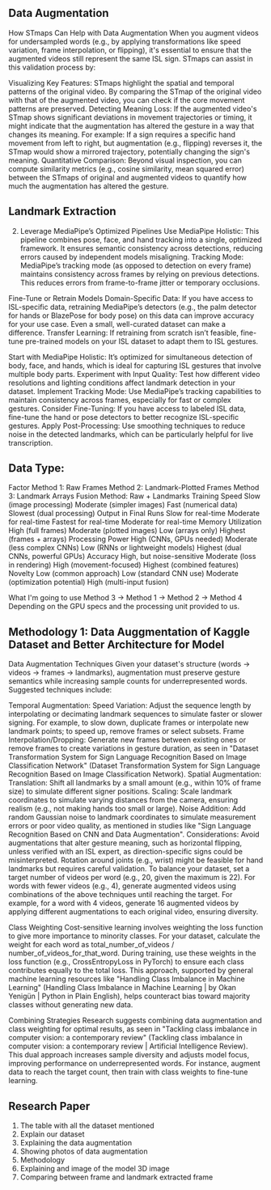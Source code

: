 
## Data Augmentation
How STmaps Can Help with Data Augmentation
When you augment videos for undersampled words (e.g., by applying transformations like speed variation, frame interpolation, or flipping), it's essential to ensure that the augmented videos still represent the same ISL sign. STmaps can assist in this validation process by:

Visualizing Key Features:
STmaps highlight the spatial and temporal patterns of the original video.
By comparing the STmap of the original video with that of the augmented video, you can check if the core movement patterns are preserved.
Detecting Meaning Loss:
If the augmented video's STmap shows significant deviations in movement trajectories or timing, it might indicate that the augmentation has altered the gesture in a way that changes its meaning.
For example:
If a sign requires a specific hand movement from left to right, but augmentation (e.g., flipping) reverses it, the STmap would show a mirrored trajectory, potentially changing the sign's meaning.
Quantitative Comparison:
Beyond visual inspection, you can compute similarity metrics (e.g., cosine similarity, mean squared error) between the STmaps of original and augmented videos to quantify how much the augmentation has altered the gesture.


## Landmark Extraction
2. Leverage MediaPipe’s Optimized Pipelines
Use MediaPipe Holistic: This pipeline combines pose, face, and hand tracking into a single, optimized framework. It ensures semantic consistency across detections, reducing errors caused by independent models misaligning.
Tracking Mode: MediaPipe’s tracking mode (as opposed to detection on every frame) maintains consistency across frames by relying on previous detections. This reduces errors from frame-to-frame jitter or temporary occlusions.

Fine-Tune or Retrain Models
Domain-Specific Data: If you have access to ISL-specific data, retraining MediaPipe’s detectors (e.g., the palm detector for hands or BlazePose for body pose) on this data can improve accuracy for your use case. Even a small, well-curated dataset can make a difference.
Transfer Learning: If retraining from scratch isn’t feasible, fine-tune pre-trained models on your ISL dataset to adapt them to ISL gestures.


Start with MediaPipe Holistic: It’s optimized for simultaneous detection of body, face, and hands, which is ideal for capturing ISL gestures that involve multiple body parts.
Experiment with Input Quality: Test how different video resolutions and lighting conditions affect landmark detection in your dataset.
Implement Tracking Mode: Use MediaPipe’s tracking capabilities to maintain consistency across frames, especially for fast or complex gestures.
Consider Fine-Tuning: If you have access to labeled ISL data, fine-tune the hand or pose detectors to better recognize ISL-specific gestures.
Apply Post-Processing: Use smoothing techniques to reduce noise in the detected landmarks, which can be particularly helpful for live transcription.


## Data Type:
Factor	              Method 1: Raw Frames	    Method 2: Landmark-Plotted Frames	Method 3: Landmark Arrays	Fusion     Method: Raw + Landmarks
Training Speed	      Slow (image processing)	  Moderate (simpler images)	        Fast (numerical data)	               Slowest (dual processing)
Output in Final Runs	Slow for real-time	      Moderate for real-time	          Fastest for real-time	               Moderate for real-time
Memory Utilization	  High (full frames)	      Moderate (plotted images)	        Low (arrays only)	                   Highest (frames + arrays)
Processing Power	    High (CNNs, GPUs needed)	Moderate (less complex CNNs)    	Low (RNNs or lightweight models)	   Highest (dual CNNs, powerful GPUs)
Accuracy	            High, but noise-sensitive	Moderate (loss in rendering)	    High (movement-focused)	             Highest (combined features)
Novelty	Low          (common approach)	        Low (standard CNN use)	          Moderate (optimization potential)	   High (multi-input fusion)

What I'm going to use 
Method 3 -> Method 1 -> Method 2 -> Method 4 
Depending on the GPU specs and the processing unit provided to us.

## Methodology 1: Data Auggmentation of Kaggle Dataset and Better Architecture for Model
Data Augmentation Techniques
Given your dataset's structure (words → videos → frames → landmarks), augmentation must preserve gesture semantics while increasing sample counts for underrepresented words. Suggested techniques include:

Temporal Augmentation:
Speed Variation: Adjust the sequence length by interpolating or decimating landmark sequences to simulate faster or slower signing. For example, to slow down, duplicate frames or interpolate new landmark points; to speed up, remove frames or select subsets.
Frame Interpolation/Dropping: Generate new frames between existing ones or remove frames to create variations in gesture duration, as seen in "Dataset Transformation System for Sign Language Recognition Based on Image Classification Network" (Dataset Transformation System for Sign Language Recognition Based on Image Classification Network).
Spatial Augmentation:
Translation: Shift all landmarks by a small amount (e.g., within 10% of frame size) to simulate different signer positions.
Scaling: Scale landmark coordinates to simulate varying distances from the camera, ensuring realism (e.g., not making hands too small or large).
Noise Addition: Add random Gaussian noise to landmark coordinates to simulate measurement errors or poor video quality, as mentioned in studies like "Sign Language Recognition Based on CNN and Data Augmentation".
Considerations: Avoid augmentations that alter gesture meaning, such as horizontal flipping, unless verified with an ISL expert, as direction-specific signs could be misinterpreted. Rotation around joints (e.g., wrist) might be feasible for hand landmarks but requires careful validation.
To balance your dataset, set a target number of videos per word (e.g., 20, given the maximum is 22). For words with fewer videos (e.g., 4), generate augmented videos using combinations of the above techniques until reaching the target. For example, for a word with 4 videos, generate 16 augmented videos by applying different augmentations to each original video, ensuring diversity.

Class Weighting
Cost-sensitive learning involves weighting the loss function to give more importance to minority classes. For your dataset, calculate the weight for each word as total_number_of_videos / number_of_videos_for_that_word. During training, use these weights in the loss function (e.g., CrossEntropyLoss in PyTorch) to ensure each class contributes equally to the total loss. This approach, supported by general machine learning resources like "Handling Class Imbalance in Machine Learning" (Handling Class Imbalance in Machine Learning | by Okan Yenigün | Python in Plain English), helps counteract bias toward majority classes without generating new data.

Combining Strategies
Research suggests combining data augmentation and class weighting for optimal results, as seen in "Tackling class imbalance in computer vision: a contemporary review" (Tackling class imbalance in computer vision: a contemporary review | Artificial Intelligence Review). This dual approach increases sample diversity and adjusts model focus, improving performance on underrepresented words. For instance, augment data to reach the target count, then train with class weights to fine-tune learning.

## Research Paper
1. The table with all the dataset mentioned 
2. Explain our dataset 
3. Explaining the data augmentation
4. Showing photos of data augmentation 
5. Methodology
6. Explaining and image of the model 3D image 
7. Comparing between frame and landmark extracted frame 
